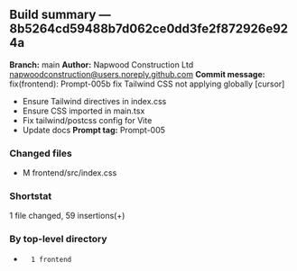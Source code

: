 ## Build summary — 8b5264cd59488b7d062ce0dd3fe2f872926e924a

**Branch:** main
**Author:** Napwood Construction Ltd <napwoodconstruction@users.noreply.github.com>
**Commit message:** fix(frontend): Prompt-005b fix Tailwind CSS not applying globally [cursor]

- Ensure Tailwind directives in index.css
- Ensure CSS imported in main.tsx
- Fix tailwind/postcss config for Vite
- Update docs
**Prompt tag:** Prompt-005

### Changed files
 - M	frontend/src/index.css

### Shortstat
 1 file changed, 59 insertions(+)

### By top-level directory
 -       1 frontend
